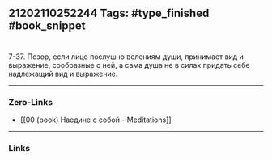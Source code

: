 21202110252244
Tags: #type_finished #book_snippet 
---
# 

 7-37. Позор, если лицо послушно велениям души, принимает вид и выражение, сообразные с ней, а сама душа не в силах придать себе надлежащий вид и выражение. 

---
### Zero-Links
 - [[00 (book) Наедине с собой - Meditations]]
---
### Links
